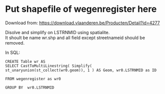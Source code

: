 Put shapefile of wegenregister here 
===================================

Download from: https://download.vlaanderen.be/Producten/Detail?id=4277

Disolve and simplify on LSTRNMID using spatialite.  
It shoult be name wr.shp and all field except streetnameid should be removed.

In  SQL: 

    CREATE Table wr AS
    SELECT CastToMultiLinestring( Simplify( st_unaryunion(st_collect(wr0.geom)), 1 ) AS Geom, wr0.LSTRNMID as ID 

    FROM wegenregister as wr0

    GROUP BY  wr0.LSTRNMID 